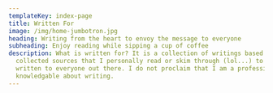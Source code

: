```yaml
---
templateKey: index-page
title: Written For
image: /img/home-jumbotron.jpg
heading: Writing from the heart to envoy the message to everyone
subheading: Enjoy reading while sipping a cup of coffee
description: What is written for? It is a collection of writings based on the
  collected sources that I personally read or skim through (lol...) to be
  written to everyone out there. I do not proclaim that I am a professional or
  knowledgable about writing.
---
```


